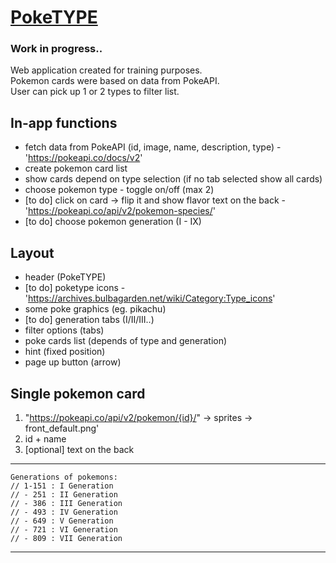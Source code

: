 # [PokeTYPE](https://poke-type.netlify.app)

### Work in progress..

Web application created for training purposes.<br>
Pokemon cards were based on data from PokeAPI.<br>
User can pick up 1 or 2 types to filter list.

## In-app functions

- fetch data from PokeAPI (id, image, name, description, type) - 'https://pokeapi.co/docs/v2'
- create pokemon card list
- show cards depend on type selection (if no tab selected show all cards)
- choose pokemon type - toggle on/off (max 2)
- [to do] click on card -> flip it and show flavor text on the back - 'https://pokeapi.co/api/v2/pokemon-species/'
- [to do] choose pokemon generation (I - IX)

## Layout

- header (PokeTYPE)
- [to do] poketype icons - 'https://archives.bulbagarden.net/wiki/Category:Type_icons'
- some poke graphics (eg. pikachu)
- [to do] generation tabs (I/II/III..)
- filter options (tabs)
- poke cards list (depends of type and generation)
- hint (fixed position)
- page up button (arrow)

## Single pokemon card

1. "https://pokeapi.co/api/v2/pokemon/{id}/" -> sprites -> front_default.png'
2. id + name
3. [optional] text on the back

---

    Generations of pokemons:
    // 1-151 : I Generation
    // - 251 : II Generation
    // - 386 : III Generation
    // - 493 : IV Generation
    // - 649 : V Generation
    // - 721 : VI Generation
    // - 809 : VII Generation

---
